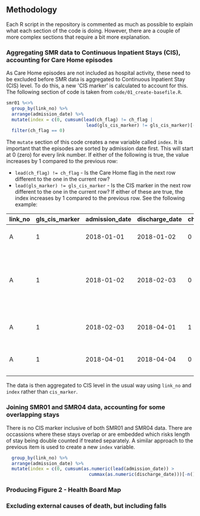 ## Methodology

Each R script in the repository is commented as much as possible to explain what each section of the code is doing. However, there are a couple of more complex sections that require a bit more explanation. 

### Aggregating SMR data to Continuous Inpatient Stays (CIS), accounting for Care Home episodes

As Care Home episodes are not included as hospital activity, these need to be excluded before SMR data is aggregated to Continuous Inpatient Stay (CIS) level. To do this, a new 'CIS marker' is calculated to account for this. The following section of code is taken from `code/01_create-basefile.R`.
 
```r
smr01 %<>%
  group_by(link_no) %>%
  arrange(admission_date) %>%
  mutate(index = c(0, cumsum(lead(ch_flag) != ch_flag | 
                              lead(gls_cis_marker) != gls_cis_marker)[-n()])) %>%
  filter(ch_flag == 0)
```

The `mutate` section of this code creates a new variable called `index`. It is important that the episodes are sorted by admission date first. This will start at 0 (zero) for every link number. If either of the following is true, the value increases by 1 compared to the previous row:
* `lead(ch_flag) != ch_flag` - Is the Care Home flag in the next row different to the one in the current row?
* `lead(gls_marker) != gls_cis_marker` - Is the CIS marker in the next row different to the one in the current row?
If either of these are true, the index increases by 1 compared to the previous row. See the following example:

| link_no | gls_cis_marker | admission_date | discharge_date | ch_flag | index | |
| --- | --- | --- | --- | --- | --- | --- |
| A | 1 | 2018-01-01 | 2018-01-02 | 0 | 0 | always starts at zero |
| A | 1 | 2018-01-02 | 2018-02-03 | 0 | 0 | both cis_marker and ch_flag are the same, so remains as zero |
| A | 1 | 2018-02-03 | 2018-04-01 | 1 | **1** | ch_flag is now 1, so increase index by 1 |
| A | 1 | 2018-04-01 | 2018-04-04 | 0 | 2 | ch_flag is now 0, so increase index by 1 |

The data is then aggregated to CIS level in the usual way using `link_no` and `index` rather than `cis_marker`.


### Joining SMR01 and SMR04 data, accounting for some overlapping stays

There is no CIS marker inclusive of both SMR01 and SMR04 data. There are occassions where these stays overlap or are embedded which risks length of stay being double counted if treated separately. A similar approach to the previous item is used to create a new `index` variable. 

```r
  group_by(link_no) %>%
  arrange(admission_date) %>%
  mutate(index = c(0, cumsum(as.numeric(lead(admission_date)) >
                               cummax(as.numeric(discharge_date)))[-n()]))
```


### Producing Figure 2 - Health Board Map

### Excluding external causes of death, but including falls
